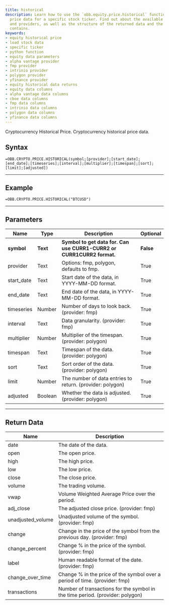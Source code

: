 ```yaml
---
title: historical
description: Learn how to use the `obb.equity.price.historical` function to load historical
  price data for a specific stock ticker. Find out about the available parameters
  and providers, as well as the structure of the returned data and the columns it
  contains.
keywords: 
- equity historical price
- load stock data
- specific ticker
- python function
- equity data parameters
- alpha vantage provider
- fmp provider
- intrinio provider
- polygon provider
- yfinance provider
- equity historical data returns
- equity data columns
- alpha vantage data columns
- cboe data columns
- fmp data columns
- intrinio data columns
- polygon data columns
- yfinance data columns
---
```


<!-- markdownlint-disable MD041 -->

Cryptocurrency Historical Price. Cryptocurrency historical price data.

## Syntax

```excel wordwrap
=OBB.CRYPTO.PRICE.HISTORICAL(symbol;[provider];[start_date];[end_date];[timeseries];[interval];[multiplier];[timespan];[sort];[limit];[adjusted])
```

---

## Example

```excel wordwrap
=OBB.CRYPTO.PRICE.HISTORICAL("BTCUSD")
```

---

## Parameters

| Name | Type | Description | Optional |
| ---- | ---- | ----------- | -------- |
| **symbol** | **Text** | **Symbol to get data for. Can use CURR1-CURR2 or CURR1CURR2 format.** | **False** |
| provider | Text | Options: fmp, polygon, defaults to fmp. | True |
| start_date | Text | Start date of the data, in YYYY-MM-DD format. | True |
| end_date | Text | End date of the data, in YYYY-MM-DD format. | True |
| timeseries | Number | Number of days to look back. (provider: fmp) | True |
| interval | Text | Data granularity. (provider: fmp) | True |
| multiplier | Number | Multiplier of the timespan. (provider: polygon) | True |
| timespan | Text | Timespan of the data. (provider: polygon) | True |
| sort | Text | Sort order of the data. (provider: polygon) | True |
| limit | Number | The number of data entries to return. (provider: polygon) | True |
| adjusted | Boolean | Whether the data is adjusted. (provider: polygon) | True |

---

## Return Data

| Name | Description |
| ---- | ----------- |
| date | The date of the data.  |
| open | The open price.  |
| high | The high price.  |
| low | The low price.  |
| close | The close price.  |
| volume | The trading volume.  |
| vwap | Volume Weighted Average Price over the period.  |
| adj_close | The adjusted close price. (provider: fmp) |
| unadjusted_volume | Unadjusted volume of the symbol. (provider: fmp) |
| change | Change in the price of the symbol from the previous day. (provider: fmp) |
| change_percent | Change % in the price of the symbol. (provider: fmp) |
| label | Human readable format of the date. (provider: fmp) |
| change_over_time | Change % in the price of the symbol over a period of time. (provider: fmp) |
| transactions | Number of transactions for the symbol in the time period. (provider: polygon) |
